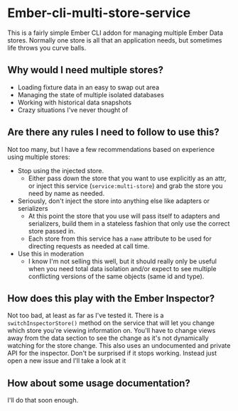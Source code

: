 # Ember-cli-multi-store-service

This is a fairly simple Ember CLI addon for managing multiple Ember Data stores. Normally one store is all that an application needs, but sometimes life throws you curve balls.

## Why would I need multiple stores?

- Loading fixture data in an easy to swap out area
- Managing the state of multiple isolated databases
- Working with historical data snapshots
- Crazy situations I've never thought of

## Are there any rules I need to follow to use this?

Not too many, but I have a few recommendations based on experience using multiple stores:

- Stop using the injected store.
    - Either pass down the store that you want to use explicitly as an attr, or inject this service (`service:multi-store`) and grab the store you need by name as needed.
- Seriously, don't inject the store into anything else like adapters or serializers
    - At this point the store that you use will pass itself to adapters and serializers, build them in a stateless fashion that only use the correct store passed in.
    - Each store from this service has a `name` attribute to be used for directing requests as needed at call time.
- Use this in moderation
    - I know I'm not selling this well, but it should really only be useful when you need total data isolation and/or expect to see multiple conflicting versions of the same objects (same id and type).

## How does this play with the Ember Inspector?

Not too bad, at least as far as I've tested it. There is a `switchInspectorStore()` method on the service that will let you change which store you're viewing information on. You'll have to change views away from the data section to see the change as it's not dynamically watching for the store change. This also uses an undocumented and private API for the inspector. Don't be surprised if it stops working. Instead just open a new issue and I'll take a look at it

## How about some usage documentation?

I'll do that soon enough.
